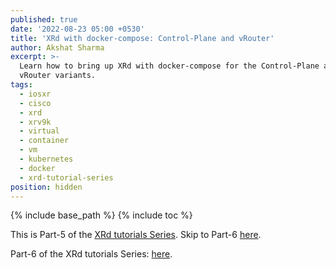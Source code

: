 ```yaml
---
published: true
date: '2022-08-23 05:00 +0530'
title: 'XRd with docker-compose: Control-Plane and vRouter'
author: Akshat Sharma
excerpt: >-
  Learn how to bring up XRd with docker-compose for the Control-Plane and the
  vRouter variants.
tags:
  - iosxr
  - cisco
  - xrd
  - xrv9k
  - virtual
  - container
  - vm
  - kubernetes
  - docker
  - xrd-tutorial-series
position: hidden
---
```

{% include base_path %}
{% include toc %}

This is Part-5 of the [XRd tutorials Series]({{base_path}}/tags/#xrd-tutorial-series). Skip to Part-6 [here]({{base_path}}/tutorials/2022-08-23-setting-up-kubernetes-using-kind-for-xrd). 






Part-6 of the XRd tutorials Series: [here]({{base_path}}/2022-08-23-setting-up-kubernetes-using-kind-for-xrd).

